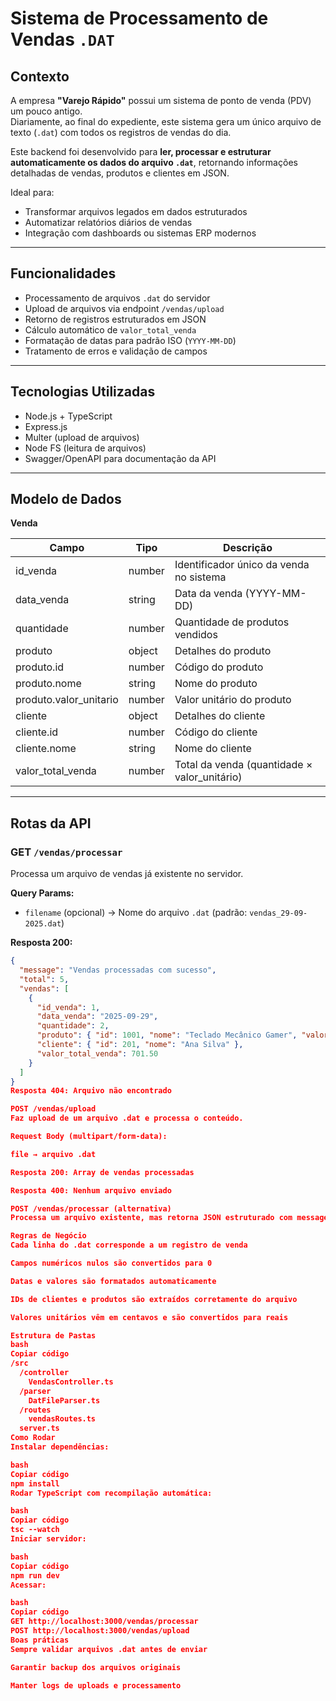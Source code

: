 # Sistema de Processamento de Vendas `.DAT`

## Contexto
A empresa **"Varejo Rápido"** possui um sistema de ponto de venda (PDV) um pouco antigo.  
Diariamente, ao final do expediente, este sistema gera um único arquivo de texto (`.dat`) com todos os registros de vendas do dia.  

Este backend foi desenvolvido para **ler, processar e estruturar automaticamente os dados do arquivo `.dat`**, retornando informações detalhadas de vendas, produtos e clientes em JSON.  

Ideal para:  
- Transformar arquivos legados em dados estruturados  
- Automatizar relatórios diários de vendas  
- Integração com dashboards ou sistemas ERP modernos  

---

## Funcionalidades
- Processamento de arquivos `.dat` do servidor  
- Upload de arquivos via endpoint `/vendas/upload`  
- Retorno de registros estruturados em JSON  
- Cálculo automático de `valor_total_venda`  
- Formatação de datas para padrão ISO (`YYYY-MM-DD`)  
- Tratamento de erros e validação de campos  

---

## Tecnologias Utilizadas
- Node.js + TypeScript  
- Express.js  
- Multer (upload de arquivos)  
- Node FS (leitura de arquivos)  
- Swagger/OpenAPI para documentação da API  

---

## Modelo de Dados

**Venda**  

| Campo | Tipo | Descrição |
|-------|------|-----------|
| id_venda | number | Identificador único da venda no sistema |
| data_venda | string | Data da venda (YYYY-MM-DD) |
| quantidade | number | Quantidade de produtos vendidos |
| produto | object | Detalhes do produto |
| produto.id | number | Código do produto |
| produto.nome | string | Nome do produto |
| produto.valor_unitario | number | Valor unitário do produto |
| cliente | object | Detalhes do cliente |
| cliente.id | number | Código do cliente |
| cliente.nome | string | Nome do cliente |
| valor_total_venda | number | Total da venda (quantidade × valor_unitário) |

---

## Rotas da API

### GET `/vendas/processar`
Processa um arquivo de vendas já existente no servidor.  

**Query Params:**  
- `filename` (opcional) → Nome do arquivo `.dat` (padrão: `vendas_29-09-2025.dat`)  

**Resposta 200:**  

```json
{
  "message": "Vendas processadas com sucesso",
  "total": 5,
  "vendas": [
    {
      "id_venda": 1,
      "data_venda": "2025-09-29",
      "quantidade": 2,
      "produto": { "id": 1001, "nome": "Teclado Mecânico Gamer", "valor_unitario": 350.75 },
      "cliente": { "id": 201, "nome": "Ana Silva" },
      "valor_total_venda": 701.50
    }
  ]
}
Resposta 404: Arquivo não encontrado

POST /vendas/upload
Faz upload de um arquivo .dat e processa o conteúdo.

Request Body (multipart/form-data):

file → arquivo .dat

Resposta 200: Array de vendas processadas

Resposta 400: Nenhum arquivo enviado

POST /vendas/processar (alternativa)
Processa um arquivo existente, mas retorna JSON estruturado com message, total e vendas.

Regras de Negócio
Cada linha do .dat corresponde a um registro de venda

Campos numéricos nulos são convertidos para 0

Datas e valores são formatados automaticamente

IDs de clientes e produtos são extraídos corretamente do arquivo

Valores unitários vêm em centavos e são convertidos para reais

Estrutura de Pastas
bash
Copiar código
/src
  /controller
    VendasController.ts
  /parser
    DatFileParser.ts
  /routes
    vendasRoutes.ts
  server.ts
Como Rodar
Instalar dependências:

bash
Copiar código
npm install
Rodar TypeScript com recompilação automática:

bash
Copiar código
tsc --watch
Iniciar servidor:

bash
Copiar código
npm run dev
Acessar:

bash
Copiar código
GET http://localhost:3000/vendas/processar
POST http://localhost:3000/vendas/upload
Boas práticas
Sempre validar arquivos .dat antes de enviar

Garantir backup dos arquivos originais

Manter logs de uploads e processamento
